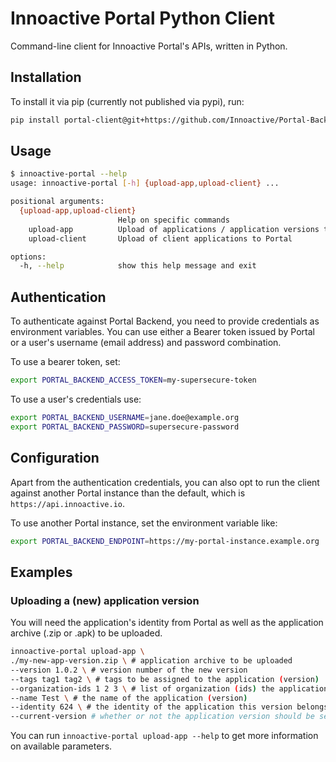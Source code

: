 # Innoactive Portal Python Client

Command-line client for Innoactive Portal's APIs, written in Python.

## Installation

To install it via pip (currently not published via pypi), run:

```sh
pip install portal-client@git+https://github.com/Innoactive/Portal-Backend-Python-Client.git@main
```

## Usage

```bash
$ innoactive-portal --help
usage: innoactive-portal [-h] {upload-app,upload-client} ...

positional arguments:
  {upload-app,upload-client}
                        Help on specific commands
    upload-app          Upload of applications / application versions to Portal
    upload-client       Upload of client applications to Portal

options:
  -h, --help            show this help message and exit
```

## Authentication

To authenticate against Portal Backend, you need to provide credentials as environment variables. You can use either a Bearer token issued by Portal or a user's username (email address) and password combination.

To use a bearer token, set:

```sh
export PORTAL_BACKEND_ACCESS_TOKEN=my-supersecure-token
```

To use a user's credentials use:

```sh
export PORTAL_BACKEND_USERNAME=jane.doe@example.org
export PORTAL_BACKEND_PASSWORD=supersecure-password
```

## Configuration

Apart from the authentication credentials, you can also opt to run the client against another Portal instance than the default, which is `https://api.innoactive.io`.

To use another Portal instance, set the environment variable like:

```sh
export PORTAL_BACKEND_ENDPOINT=https://my-portal-instance.example.org
```

## Examples

### Uploading a (new) application version

You will need the application's identity from Portal as well as the application archive (.zip or .apk) to be uploaded.

```sh
innoactive-portal upload-app \
./my-new-app-version.zip \ # application archive to be uploaded
--version 1.0.2 \ # version number of the new version
--tags tag1 tag2 \ # tags to be assigned to the application (version)
--organization-ids 1 2 3 \ # list of organization (ids) the application should be made available to
--name Test \ # the name of the application (version)
--identity 624 \ # the identity of the application this version belongs to
--current-version # whether or not the application version should be set as the current one
```

You can run `innoactive-portal upload-app --help` to get more information on available parameters.
